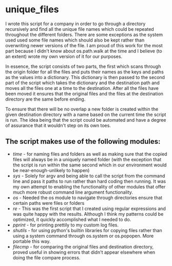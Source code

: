 # unique_files

I wrote this script for a company in order to go through a directory recursively and find all the unique file names which could be repeated throughout the different folders. There are some exceptions as the system used used some file names which should also be kept rather than overwriting newer versions of the file. I am proud of this work for the most part because I didn't know about os.path.walk at the time and I believe (to an extent) wrote my own version of it for our purposes. 

In essence, the script consists of two parts, the first which scans through the origin folder for all the files and puts their names as the keys and paths as the values into a dictionary. This dictionary is then passed to the second part of the script which takes the dictionary and the destination path and moves all the files one at a time to the destination. After all the files have been moved it ensures that the original files and the files at the destination directory are the same before ending. 

To ensure that there will be no overlap a new folder is created within the given destination directory with a name based on the current time the script is run. The idea being that the script could be automated and have a degree of assurance that it wouldn't step on its own toes. 

## The script makes use of the following modules:

* *time* - for naming files and folders as well as making sure that the copied files will always be in a uniquely named folder (with the exception that the script is run within the same second which in our environment would be near-enough-unlikely to happen) 
* *sys* - Solely for argv and being able to call the script from the command line and pass it paths to run rather than hard coding then running. It was my own attempt to enabling the functionality of other modules that offer much more robust command line argument functionality.
* *os* - Needed the os module to navigate through directories ensure that certain paths were files or folders
* *re* - This was the first script that I created using regular expressions and was quite happy with the results. Although I think my patterns could be optimized, it quickly accomplished what I needed to do.
* *pprint* - for printing prettily to my custom log files. 
* *shutils* - for using python's builtin libraries for copying files rather than using a system command through os.system or os.popopen. More portable this way. 
* *filecmp* - for comparing the original files and destination directory, proved useful in showing errors that didn't appear elsewhere when doing the file compare process. 


